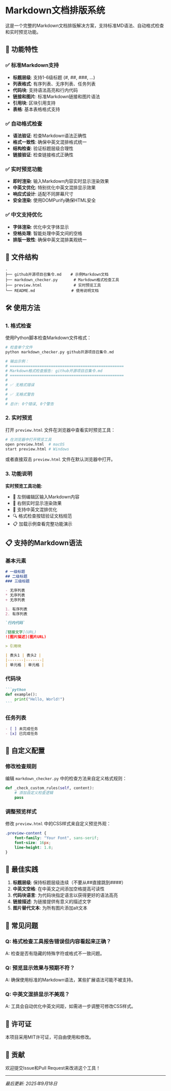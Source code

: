 # Markdown文档排版系统

这是一个完整的Markdown文档排版解决方案，支持标准MD语法、自动格式检查和实时预览功能。

## 🚀 功能特性

### ✅ 标准Markdown支持
- **标题层级**: 支持1-6级标题 (#, ##, ###, ...)
- **列表格式**: 有序列表、无序列表、任务列表
- **代码块**: 支持语法高亮和行内代码
- **链接和图片**: 标准Markdown链接和图片语法
- **引用块**: 区块引用支持
- **表格**: 基本表格格式支持

### ✅ 自动格式检查
- **语法验证**: 检查Markdown语法正确性
- **格式一致性**: 确保中英文混排格式统一
- **结构检查**: 验证标题层级合理性
- **链接验证**: 检查链接格式正确性

### ✅ 实时预览功能
- **即时渲染**: 输入Markdown内容实时显示渲染效果
- **中英文优化**: 特别优化中英文混排显示效果
- **响应式设计**: 适配不同屏幕尺寸
- **安全渲染**: 使用DOMPurify确保HTML安全

### ✅ 中文支持优化
- **字体渲染**: 优化中文字体显示
- **空格处理**: 智能处理中英文间的空格
- **排版一致性**: 确保中英文混排美观统一

## 📁 文件结构

```
.
├── github开源项目召集令.md    # 示例Markdown文档
├── markdown_checker.py       # Markdown格式检查工具
├── preview.html              # 实时预览工具
└── README.md                # 使用说明文档
```

## 🛠️ 使用方法

### 1. 格式检查
使用Python脚本检查Markdown文件格式：

```bash
# 检查单个文件
python markdown_checker.py github开源项目召集令.md

# 输出示例：
# ==================================================
# Markdown格式检查报告: github开源项目召集令.md
# ==================================================
# 
# ✅ 无格式错误
# 
# ✅ 无格式警告
# 
# 总计: 0个错误, 0个警告
```

### 2. 实时预览
打开 `preview.html` 文件在浏览器中查看实时预览工具：

```bash
# 在浏览器中打开预览工具
open preview.html  # macOS
start preview.html # Windows
```

或者直接双击 `preview.html` 文件在默认浏览器中打开。

### 3. 功能说明

**实时预览工具功能**:
- 📝 左侧编辑区输入Markdown内容
- 👀 右侧实时显示渲染效果
- 🎯 支持中英文混排优化
- 🔍 格式检查按钮验证文档规范
- 📋 加载示例查看完整功能演示

## 📋 支持的Markdown语法

### 基本元素
```markdown
# 一级标题
## 二级标题
### 三级标题

- 无序列表
* 无序列表
+ 无序列表

1. 有序列表
2. 有序列表

`行内代码`

[链接文字](URL)
![图片描述](图片URL)

> 引用块

| 表头1 | 表头2 |
|-------|-------|
| 单元格 | 单元格 |
```

### 代码块
````markdown
```python
def example():
    print("Hello, World!")
```
````

### 任务列表
```markdown
- [ ] 未完成任务
- [x] 已完成任务
```

## 🔧 自定义配置

### 修改检查规则
编辑 `markdown_checker.py` 中的检查方法来自定义格式规则：

```python
def _check_custom_rules(self, content):
    # 添加自定义检查逻辑
    pass
```

### 调整预览样式
修改 `preview.html` 中的CSS样式来自定义预览外观：

```css
.preview-content {
    font-family: "Your Font", sans-serif;
    font-size: 16px;
    line-height: 1.8;
}
```

## 📝 最佳实践

1. **标题层级**: 保持标题层级连续（不要从##直接跳到####）
2. **中英文空格**: 在中英文之间添加空格提高可读性
3. **代码块语言**: 为代码块指定语言以获得更好的语法高亮
4. **链接描述**: 为链接提供有意义的描述文字
5. **图片替代文本**: 为所有图片添加alt文本

## 🐛 常见问题

### Q: 格式检查工具报告错误但内容看起来正确？
A: 检查是否有隐藏的特殊字符或格式不一致问题。

### Q: 预览显示效果与预期不符？
A: 确保使用标准的Markdown语法，某些扩展语法可能不被支持。

### Q: 中英文混排显示不美观？
A: 工具会自动优化中英文间距，如需进一步调整可修改CSS样式。

## 📄 许可证

本项目采用MIT许可证，可自由使用和修改。

## 🤝 贡献

欢迎提交Issue和Pull Request来改进这个工具！

---

*最后更新: 2025年9月18日*
